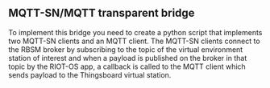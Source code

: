 ## MQTT-SN/MQTT transparent bridge
To implement this bridge you need to create a python script that implements two MQTT-SN clients and an MQTT client. The MQTT-SN clients connect to the RBSM broker by subscribing to the topic of the virtual environment station of interest and when a payload is published on the broker in that topic by the RIOT-OS app, a callback is called to the MQTT client which sends payload to the Thingsboard virtual station.
